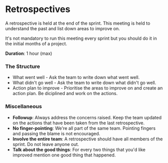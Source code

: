 # Retrospectives

A retrospective is held at the end of the sprint. This meeting is held to understand the past and list down areas to improve on.

It's not mandatory to run this meeting every sprint but you should do it in the initial months of a project.

**Duration**: 1 hour \(max\)

### The Structure

* What went well - Ask the team to write down what went well.
* What didn't go well - Ask the team to write down what didn't go well.
* Action plan to improve - Prioritise the areas to improve on and create an action plan. Be diciplined and work on the actions.

### Miscellaneous

* **Followup**: Always address the concerns raised. Keep the team updated on the actions that have been taken from the last retrospective.
* **No finger-pointing**: We're all part of the same team. Pointing fingers and passing the blame is not encouraged.
* **Involve the entire team**: A retrospective should have all members of the sprint. Do not leave anyone out.
* **Talk about the good things**: For every two things that you'd like improved mention one good thing that happened. 

